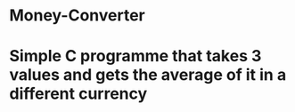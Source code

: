 # Money-Converter
# Simple C programme that takes 3 values and gets the average of it in a different currency
